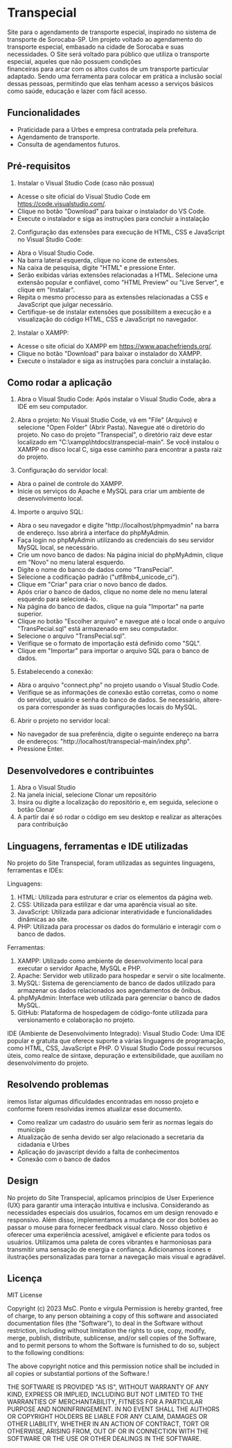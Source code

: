 # Transpecial
Site para o agendamento de transporte especial, inspirado no sistema de transporte de Sorocaba-SP.
Um projeto voltado ao agendamento do transporte especial, embasado na cidade de Sorocaba e suas necessidades.
O Site será voltado para público que utiliza o transporte especial, aqueles que não possuem condições  
financeiras para arcar com os altos custos de um transporte particular adaptado. Sendo uma ferramenta para colocar
em prática a inclusão social dessas pessoas, permitindo que elas tenham acesso a serviços básicos como saúde, educação e lazer com fácil acesso.

## Funcionalidades
- Praticidade para a Urbes e empresa contratada pela prefeitura.
- Agendamento de transporte.
- Consulta de agendamentos futuros.

## Pré-requisitos
1. Instalar o Visual Studio Code (caso não possua)
- Acesse o site oficial do Visual Studio Code em https://code.visualstudio.com/.
- Clique no botão "Download" para baixar o instalador do VS Code.
- Execute o instalador e siga as instruções para concluir a instalação

2. Configuração das extensões para execução de HTML, CSS e JavaScript no Visual Studio Code:
- Abra o Visual Studio Code.
- Na barra lateral esquerda, clique no ícone de extensões.
- Na caixa de pesquisa, digite "HTML" e pressione Enter.
- Serão exibidas várias extensões relacionadas a HTML. Selecione uma extensão popular e confiável, como "HTML Preview" ou "Live Server", e clique em "Instalar".
- Repita o mesmo processo para as extensões relacionadas a CSS e JavaScript que julgar necessário.
- Certifique-se de instalar extensões que possibilitem a execução e a visualização do código HTML, CSS e JavaScript no navegador.

2. Instalar o XAMPP:
- Acesse o site oficial do XAMPP em https://www.apachefriends.org/.
- Clique no botão "Download" para baixar o instalador do XAMPP.
- Execute o instalador e siga as instruções para concluir a instalação.

## Como rodar a aplicação
1. Abra o Visual Studio Code: Após instalar o Visual Studio Code, abra a IDE em seu computador.

2. Abra o projeto: No Visual Studio Code, vá em "File" (Arquivo) e selecione "Open Folder" (Abrir Pasta). Navegue até o diretório do projeto. No caso do projeto "Transpecial", o diretório raiz deve estar localizado em "C:\xampp\htdocs\transpecial-main". Se você instalou o XAMPP no disco local C, siga esse caminho para encontrar a pasta raiz do projeto.

3. Configuração do servidor local:
- Abra o painel de controle do XAMPP.
- Inicie os serviços do Apache e MySQL para criar um ambiente de desenvolvimento local.

4. Importe o arquivo SQL:
- Abra o seu navegador e digite "http://localhost/phpmyadmin" na barra de endereço. Isso abrirá a interface do phpMyAdmin.
- Faça login no phpMyAdmin utilizando as credenciais do seu servidor MySQL local, se necessário.
- Crie um novo banco de dados: Na página inicial do phpMyAdmin, clique em "Novo" no menu lateral esquerdo.
- Digite o nome do banco de dados como "TransPecial".
- Selecione a codificação padrão ("utf8mb4_unicode_ci").
- Clique em "Criar" para criar o novo banco de dados.
- Após criar o banco de dados, clique no nome dele no menu lateral esquerdo para selecioná-lo.
- Na página do banco de dados, clique na guia "Importar" na parte superior.
- Clique no botão "Escolher arquivo" e navegue até o local onde o arquivo "TransPecial.sql" está armazenado em seu computador.
- Selecione o arquivo "TransPecial.sql".
- Verifique se o formato de importação está definido como "SQL".
- Clique em "Importar" para importar o arquivo SQL para o banco de dados.

5. Estabelecendo a conexão:
- Abra o arquivo "connect.php" no projeto usando o Visual Studio Code.
- Verifique se as informações de conexão estão corretas, como o nome do servidor, usuário e senha do banco de dados. Se necessário, altere-os para corresponder às suas configurações locais do MySQL.

6. Abrir o projeto no servidor local:
- No navegador de sua preferência, digite o seguinte endereço na barra de endereços: "http://localhost/transpecial-main/index.php". 
- Pressione Enter.

## Desenvolvedores e contribuintes
1. Abra o Visual Studio
2. Na janela inicial, selecione Clonar um repositório
3. Insira ou digite a localização do repositório e, em seguida, selecione o botão Clonar
4. A partir dai é só rodar o código em seu desktop e realizar as alterações para contribuição

## Linguagens, ferramentas e IDE utilizadas 
No projeto do Site Transpecial, foram utilizadas as seguintes linguagens, ferramentas e IDEs:

Linguagens:
1. HTML: Utilizada para estruturar e criar os elementos da página web.
2. CSS: Utilizada para estilizar e dar uma aparência visual ao site.
3. JavaScript: Utilizada para adicionar interatividade e funcionalidades dinâmicas ao site.
4. PHP: Utilizada para processar os dados do formulário e interagir com o banco de dados.

Ferramentas:
1. XAMPP: Utilizado como ambiente de desenvolvimento local para executar o servidor Apache, MySQL e PHP.
2. Apache: Servidor web utilizado para hospedar e servir o site localmente.
3. MySQL: Sistema de gerenciamento de banco de dados utilizado para armazenar os dados relacionados aos agendamentos de ônibus.
4. phpMyAdmin: Interface web utilizada para gerenciar o banco de dados MySQL.
5. GitHub: Plataforma de hospedagem de código-fonte utilizada para versionamento e colaboração no projeto.

IDE (Ambiente de Desenvolvimento Integrado):
Visual Studio Code: Uma IDE popular e gratuita que oferece suporte a várias linguagens de programação, como HTML, CSS, JavaScript e PHP. O Visual Studio Code possui recursos úteis, como realce de sintaxe, depuração e extensibilidade, que auxiliam no desenvolvimento do projeto.

## Resolvendo problemas
iremos listar algumas dificuldades encontradas em nosso projeto e conforme forem resolvidas iremos atualizar esse documento.
- Como realizar um cadastro do usuário sem ferir as normas legais do município
- Atualização de senha devido ser algo relacionado a secretaria da cidadania e Urbes
- Aplicação do javascript devido a falta de conhecimentos 
- Conexão com o banco de dados

## Design
No projeto do Site Transpecial, aplicamos princípios de User Experience (UX) para garantir uma interação intuitiva e inclusiva. 
Considerando as necessidades especiais dos usuários, focamos em um design renovado e responsivo. 
Além disso, implementamos a mudança de cor dos botões ao passar o mouse para fornecer feedback visual claro. 
Nosso objetivo é oferecer uma experiência acessível, amigável e eficiente para todos os usuários.
Utilizamos uma paleta de cores vibrantes e harmoniosas para transmitir uma sensação de energia e confiança.
Adicionamos ícones e ilustrações personalizadas para tornar a navegação mais visual e agradável.

## Licença
MIT License

Copyright (c) 2023 MsC. Ponto e vírgula
Permission is hereby granted, free of charge, to any person obtaining a copy
of this software and associated documentation files (the "Software"), to deal
in the Software without restriction, including without limitation the rights
to use, copy, modify, merge, publish, distribute, sublicense, and/or sell
copies of the Software, and to permit persons to whom the Software is
furnished to do so, subject to the following conditions:

The above copyright notice and this permission notice shall be included in all
copies or substantial portions of the Software.!


THE SOFTWARE IS PROVIDED "AS IS", WITHOUT WARRANTY OF ANY KIND, EXPRESS OR
IMPLIED, INCLUDING BUT NOT LIMITED TO THE WARRANTIES OF MERCHANTABILITY,
FITNESS FOR A PARTICULAR PURPOSE AND NONINFRINGEMENT. IN NO EVENT SHALL THE
AUTHORS OR COPYRIGHT HOLDERS BE LIABLE FOR ANY CLAIM, DAMAGES OR OTHER
LIABILITY, WHETHER IN AN ACTION OF CONTRACT, TORT OR OTHERWISE, ARISING FROM,
OUT OF OR IN CONNECTION WITH THE SOFTWARE OR THE USE OR OTHER DEALINGS IN THE
SOFTWARE.


